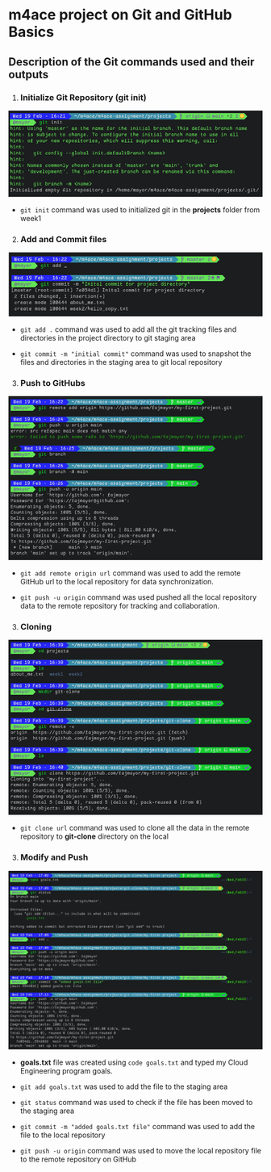 # m4ace project on Git and GitHub Basics

## Description of the Git commands used and their outputs

1. ### Initialize Git Repository (git init)

![alt text](images/1.png)

- `git init` command was used to initialized git in the **projects** folder from week1

2. ### Add and Commit files

![alt text](images/2.png)

- `git add .` command was used to add all the git tracking files and directories in the project directory to git staging area

- `git commit -m "initial commit"` command was used to snapshot the files and directories in the staging area to git local repository

3. ### Push to GitHubs

![alt text](images/3.png)

- `git add remote origin url` command was used to add the remote GitHub url to the local repository for data synchronization.

- `git push -u origin` command was used pushed all the local repository data to the remote repository for tracking and collaboration.

3. ### Cloning

![alt text](images/4.png)

- `git clone url` command was used to clone all the data in the remote repository to **git-clone** directory on the local

3. ### Modify and Push

![alt text](images/5.png)

- **goals.txt** file was created using `code goals.txt` and typed my Cloud Engineering program goals.

- `git add goals.txt` was used to add the file to the staging area

- `git status` command was used to check if the file has been moved to the staging area

- `git commit -m "added goals.txt file"` command was used to add the file to the local repository

- `git push -u origin` command was used to move the local repository file to the remote repository on GitHub